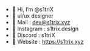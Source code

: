 - 🔸 Hi, I’m @s1triX
- 🔸 ui/ux designer
- 🔸 Mail : dev@s1trix.xyz
- 🔸 Instagram : s1trix.design
- 🔸 Discord : s1triX
- 🔸 Website : https://s1trix.xyz
